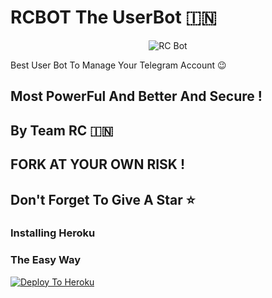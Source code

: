 # RCBOT The UserBot 🇮🇳

<p align="center">
<img src="logo.jpg" alt="RC Bot">

Best User Bot To Manage Your Telegram Account 😉
## Most PowerFul And Better And Secure !

## By Team RC 🇮🇳

## FORK AT YOUR OWN RISK !
## Don't Forget To Give A Star ⭐
### Installing Heroku 

### The Easy Way
[![Deploy To Heroku](https://www.herokucdn.com/deploy/button.svg)](https://heroku.com/deploy?template=https://github.com/rushichoksi/IndianBot)
